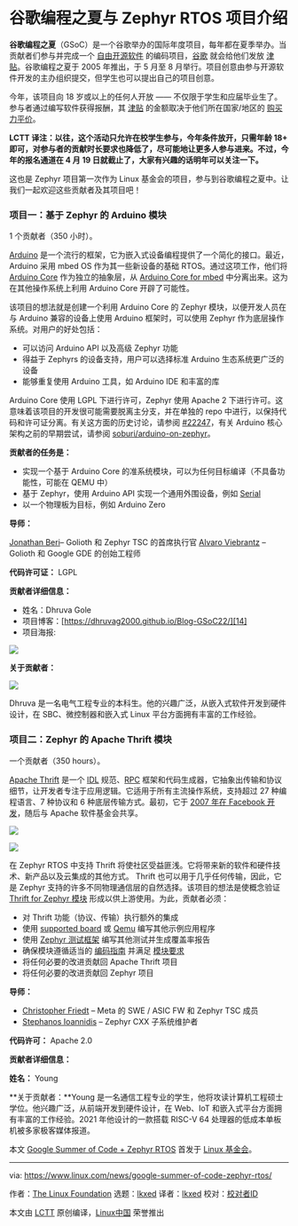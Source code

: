 [#]: subject: "Google Summer of Code + Zephyr RTOS"
[#]: via: "https://www.linux.com/news/google-summer-of-code-zephyr-rtos/"
[#]: author: "The Linux Foundation https://www.linuxfoundation.org/blog/google-summer-of-code-zephyr-rtos/"
[#]: collector: "lkxed"
[#]: translator: "lkxed"
[#]: reviewer: " "
[#]: publisher: " "
[#]: url: " "

谷歌编程之夏与 Zephyr RTOS 项目介绍
======

**谷歌编程之夏**（GSoC）是一个谷歌举办的国际年度项目，每年都在夏季举办。当贡献者们参与并完成一个 [自由开源软件][3] 的编码项目，[谷歌][1] 就会给他们发放 [津贴][2]。谷歌编程之夏于 2005 年推出，于 5 月至 8 月举行。项目创意由参与开源软件开发的主办组织提交，但学生也可以提出自己的项目创意。

今年，该项目向 18 岁或以上的任何人开放 —— 不仅限于学生和应届毕业生了。参与者通过编写软件获得报酬，其 [津贴][4] 的金额取决于他们所在国家/地区的 [购买力平价][5]。

**LCTT 译注：以往，这个活动只允许在校学生参与，今年条件放开，只需年龄 18+ 即可，对参与者的贡献时长要求也降低了，尽可能地让更多人参与进来。不过，今年的报名通道在 4 月 19 日就截止了，大家有兴趣的话明年可以关注一下。**

这也是 Zephyr 项目第一次作为 Linux 基金会的项目，参与到谷歌编程之夏中。让我们一起欢迎这些贡献者及其项目吧！

### 项目一：基于 Zephyr 的 Arduino 模块

1 个贡献者（350 小时）。

[Arduino][6] 是一个流行的框架，它为嵌入式设备编程提供了一个简化的接口。最近，Arduino 采用 mbed OS 作为其一些新设备的基础 RTOS。通过这项工作，他们将 [Arduino Core][7] 作为独立的抽象层，从 [Arduino Core for mbed][8] 中分离出来。这为在其他操作系统上利用 Arduino Core 开辟了可能性。

该项目的想法就是创建一个利用 Arduino Core 的 Zephyr 模块，以便开发人员在与 Arduino 兼容的设备上使用 Arduino 框架时，可以使用 Zephyr 作为底层操作系统。对用户的好处包括：

* 可以访问 Arduino API 以及高级 Zephyr 功能
* 得益于 Zephyrs 的设备支持，用户可以选择标准 Arduino 生态系统更广泛的设备
* 能够重复使用 Arduino 工具，如 Arduino IDE 和丰富的库

Arduino Core 使用 LGPL 下进行许可，Zephyr 使用 Apache 2 下进行许可。这意味着该项目的开发很可能需要脱离主分支，并在单独的 repo 中进行，以保持代码和许可证分离。有关这方面的历史讨论，请参阅 [#22247][9]，有关 Arduino 核心架构之前的早期尝试，请参阅 [soburi/arduino-on-zephyr][10]。

**贡献者的任务是：**

* 实现一个基于 Arduino Core 的准系统模块，可以为任何目标编译（不具备功能性，可能在 QEMU 中）
* 基于 Zephyr，使用 Arduino API 实现一个通用外围设备，例如 [Serial][11]
* 以一个物理板为目标，例如 Arduino Zero

**导师：**

[Jonathan Beri][12]– Golioth 和 Zephyr TSC 的首席执行官
[Alvaro Viebrantz][13] – Golioth 和 Google GDE 的创始工程师

**代码许可证：** LGPL

**贡献者详细信息：**

* 姓名：Dhruva Gole
* 项目博客：[https://dhruvag2000.github.io/Blog-GSoC22/][14]
* 项目海报: 

![][15]

**关于贡献者：**

![][16]

Dhruva 是一名电气工程专业的本科生。他的兴趣广泛，从嵌入式软件开发到硬件设计，在 SBC、微控制器和嵌入式 Linux 平台方面拥有丰富的工作经验。

### 项目二：Zephyr 的 Apache Thrift 模块

一个贡献者（350 hours）。

[Apache Thrift][17] 是一个 [IDL][18] 规范、[RPC][19] 框架和代码生成器，它抽象出传输和协议细节，让开发者专注于应用逻辑。它适用于所有主流操作系统，支持超过 27 种编程语言、7 种协议和 6 种底层传输方式。最初，它于 [2007 年在 Facebook 开发][20]，随后与 Apache 软件基金会共享。

![][21]

![][22]

在 Zephyr RTOS 中支持 Thrift 将使社区受益匪浅。它将带来新的软件和硬件技术、新产品以及云集成的其他方式。 Thrift 也可以用于几乎任何传输，因此，它是 Zephyr 支持的许多不同物理通信层的自然选择。该项目的想法是使概念验证 [Thrift for Zephyr 模块][23] 形成以供上游使用。为此，贡献者必须：

* 对 Thrift 功能（协议、传输）执行额外的集成
* 使用 [supported board][24] 或 [Qemu][25] 编写其他示例应用程序
* 使用 [Zephyr 测试框架][26] 编写其他测试并生成覆盖率报告
* 确保模块遵循适当的 [编码指南][27] 并满足 [模块要求][28]
* 将任何必要的改进贡献回 Apache Thrift 项目
* 将任何必要的改进贡献回 Zephyr 项目

**导师：**

* [Christopher Friedt][29] – Meta 的 SWE / ASIC FW 和 Zephyr TSC 成员
* [Stephanos Ioannidis][30] – Zephyr CXX 子系统维护者

**代码许可：** Apache 2.0

**贡献者详细信息：**

**姓名：** Young

**关于贡献者：**Young 是一名通信工程专业的学生，他将攻读计算机工程硕士学位。他兴趣广泛，从前端开发到硬件设计，在 Web、IoT 和嵌入式平台方面拥有丰富的工作经验。2021 年他设计的一款搭载 RISC-V 64 处理器的低成本单板机被多家极客媒体报道。

本文 [Google Summer of Code + Zephyr RTOS][31] 首发于 [Linux 基金会][32]。

--------------------------------------------------------------------------------

via: https://www.linux.com/news/google-summer-of-code-zephyr-rtos/

作者：[The Linux Foundation][a]
选题：[lkxed][b]
译者：[lkxed](https://github.com/lkxed)
校对：[校对者ID](https://github.com/校对者ID)

本文由 [LCTT](https://github.com/LCTT/TranslateProject) 原创编译，[Linux中国](https://linux.cn/) 荣誉推出

[a]: https://www.linuxfoundation.org/blog/google-summer-of-code-zephyr-rtos/
[b]: https://github.com/lkxed
[1]: https://en.wikipedia.org/wiki/Google
[2]: https://en.wikipedia.org/wiki/Stipend
[3]: https://en.wikipedia.org/wiki/Free_and_open-source_software
[4]: https://en.wikipedia.org/wiki/Stipend
[5]: https://en.wikipedia.org/wiki/Purchasing_power_parity
[6]: https://www.arduino.cc/
[7]: https://github.com/arduino/ArduinoCore-API
[8]: https://github.com/arduino/ArduinoCore-mbed
[9]: https://github.com/zephyrproject-rtos/zephyr/issues/22247
[10]: https://github.com/soburi/arduino-on-zephyr
[11]: https://www.arduino.cc/reference/en/language/functions/communication/serial/
[12]: https://www.linkedin.com/in/jonathanberi/
[13]: https://www.linkedin.com/in/alvaro-viebrantz-55119048/
[14]: https://dhruvag2000.github.io/Blog-GSoC22/
[15]: https://www.linuxfoundation.org/wp-content/uploads/project-poster.png
[16]: https://www.linuxfoundation.org/wp-content/uploads/dhruva.jpeg
[17]: https://github.com/apache/thrift
[18]: https://en.wikipedia.org/wiki/Interface_description_language
[19]: https://en.wikipedia.org/wiki/Remote_procedure_call
[20]: https://thrift.apache.org/static/files/thrift-20070401.pdf
[21]: https://www.linuxfoundation.org/wp-content/uploads/apache-thrift-layered-architecture.png
[22]: https://www.linuxfoundation.org/wp-content/uploads/SPDX-license.png
[23]: https://github.com/cfriedt/thrift-for-zephyr
[24]: https://docs.zephyrproject.org/latest/boards/index.html
[25]: https://docs.zephyrproject.org/latest/guides/networking/qemu_user_setup.html
[26]: https://docs.zephyrproject.org/latest/guides/test/ztest.html
[27]: https://docs.zephyrproject.org/latest/contribute/coding_guidelines/index.html
[28]: https://docs.zephyrproject.org/latest/guides/modules.html
[29]: https://www.linkedin.com/in/christopher-friedt/
[30]: https://www.linkedin.com/in/stephanosio/
[31]: https://www.linuxfoundation.org/blog/google-summer-of-code-zephyr-rtos/
[32]: https://www.linuxfoundation.org/

